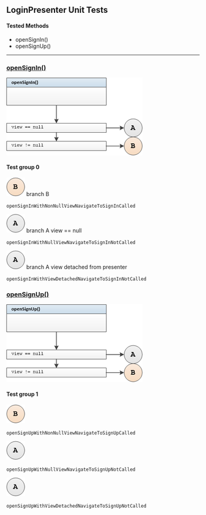 ## LoginPresenter Unit Tests

#### Tested Methods

-  openSignIn()
- openSignUp()

---

### <u>openSignIn()</u>

![](unit/login_presenter_open_sign_in.png) 

#### Test group 0	

![](unit/b.png)  branch B

```
openSignInWithNonNullViewNavigateToSignInCalled
```

![](unit/a.png)	branch A 	view == null

```
openSignInWithNullViewNavigateToSignInNotCalled
```

![](unit/a.png)	branch A	view detached from presenter

```
openSignInWithViewDetachedNavigateToSignInNotCalled
```



### <u>openSignUp()</u>

![](unit/login_presenter_open_sign_up.png) 

#### Test group 1

 ![](unit/b.png)

```
openSignUpWithNonNullViewNavigateToSignUpCalled
```

![](unit/a.png) 

```
openSignUpWithNullViewNavigateToSignUpNotCalled
```

![](unit/a.png) 

```
openSignUpWithViewDetachedNavigateToSignUpNotCalled
```

